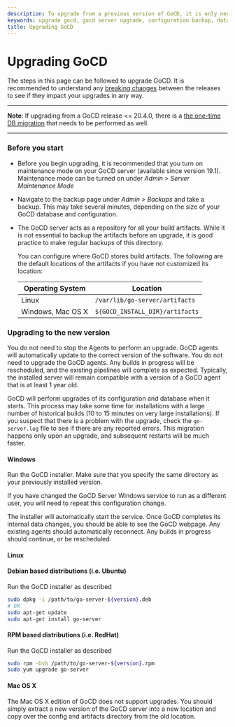 ```yaml
---
description: To upgrade from a previous version of GoCD, it is only necessary to upgrade the Server. Agents will automatically update to the correct version of GoCD.
keywords: upgrade gocd, gocd server upgrade, configuration backup, database backup, build artifacts,
title: Upgrading GoCD
---
```


# Upgrading GoCD

The steps in this page can be followed to upgrade GoCD. It is recommended to understand any [breaking changes](https://www.gocd.org/releases/) between the releases to see if they impact your upgrades in any way.

<hr>

**Note**: If upgrading from a GoCD release <= 20.4.0, there is a [the one-time DB migration](upgrading_go/upgrade_to_gocd_20.5.0.html) that needs to be performed as well.

<hr>

### Before you start

- Before you begin upgrading, it is recommended that you turn on maintenance mode on your GoCD server (available since version 19.1). Maintenance mode can be turned on under _Admin > Server Maintenance Mode_
- Navigate to the backup page under _Admin > Backups_ and take a backup. This may take several minutes, depending on the size of your GoCD database and configuration.
- The GoCD server acts as a repository for all your build artifacts. While it is not essential to backup the artifacts before an upgrade, it is good practice to make regular backups of this directory.

    You can configure where GoCD stores build artifacts. The following are the default locations of the artifacts if you have not customized its location:

    | Operating System  | Location                        |
    | ----------------- | ------------------------------- |
    | Linux             | `/var/lib/go-server/artifacts`  |
    | Windows, Mac OS X | `${GOCD_INSTALL_DIR}/artifacts` |

### Upgrading to the new version

You do not need to stop the Agents to perform an upgrade. GoCD agents will automatically update to the correct version of the software. You do not need to upgrade the GoCD agents. Any builds in progress will be rescheduled, and the existing pipelines will complete as expected. Typically, the installed server will remain compatible with a version of a GoCD agent that is at least 1 year old.

GoCD will perform upgrades of its configuration and database when it starts. This process may take some time for installations with a large number of historical builds (10 to 15 minutes on very large installations). If you suspect that there is a problem with the upgrade, check the `go-server.log` file to see if there are any reported errors. This migration happens only upon an upgrade, and subsequent restarts will be much faster.

#### Windows

Run the GoCD installer. Make sure that you specify the same directory as your previously installed version.

If you have changed the GoCD Server Windows service to run as a different user, you will need to repeat this configuration change.

The installer will automatically start the service. Once GoCD completes its internal data changes, you should be able to see the GoCD webpage. Any existing agents should automatically reconnect. Any builds in progress should continue, or be rescheduled.

#### Linux

#### Debian based distributions (i.e. Ubuntu)

Run the GoCD installer as described

```bash
sudo dpkg -i /path/to/go-server-${version}.deb
# OR
sudo apt-get update
sudo apt-get install go-server
```

#### RPM based distributions (i.e. RedHat)

Run the GoCD installer as described
```bash
sudo rpm -Uvh /path/to/go-server-${version}.rpm
sudo yum upgrade go-server
```

#### Mac OS X

The Mac OS X edition of GoCD does not support upgrades. You should simply extract a new version of the GoCD server into a new location and copy over the config and artifacts directory from the old location.
